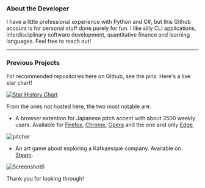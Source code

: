 ### About the Developer

I have a little professional experience with Python and C#, but this Github account is for personal stuff done purely for fun. I like silly CLI applications, interdisciplinary software development, quantitative finance and learning languages. Feel free to reach out!

---

### Previous Projects
For recommended repositories here on Github, see the pins. Here's a live star chart!

[![Star History Chart](https://api.star-history.com/svg?repos=file-acomplaint/kakikun,file-acomplaint/simuwaerm,file-acomplaint/GodoTeX,file-acomplaint/kyun&type=Date)](https://star-history.com/#file-acomplaint/kakikun&file-acomplaint/simuwaerm&file-acomplaint/GodoTeX&file-acomplaint/kyun&Date)

From the ones not hosted here, the two most notable are:
- A browser extention for Japanese pitch accent with about 3500 weekly users. Available for [Firefox](https://addons.mozilla.org/de/firefox/addon/pitcher/), [Chrome](https://addons.mozilla.org/de/firefox/addon/pitcher/), [Opera](https://addons.opera.com/de/extensions/details/jisho-pitcher/) and the one and only [Edge](https://microsoftedge.microsoft.com/addons/detail/jishopitcher/pkenagekmgcdcepnleflphmnpnnhfdpc).

![pitcher](https://user-images.githubusercontent.com/42694673/199360769-e917fe7a-d1d3-4e49-96f8-a2684ed42e1d.png)

- An art game about exploring a Kafkaesque company. Available on [Steam](https://store.steampowered.com/app/2121370/rotatePDF_A_Corporate_Tale/).

![Screenshot6](https://user-images.githubusercontent.com/42694673/199360784-cf8a0077-a3ff-4b7d-bf7d-babba21f22df.png)

Thank you for looking through!
